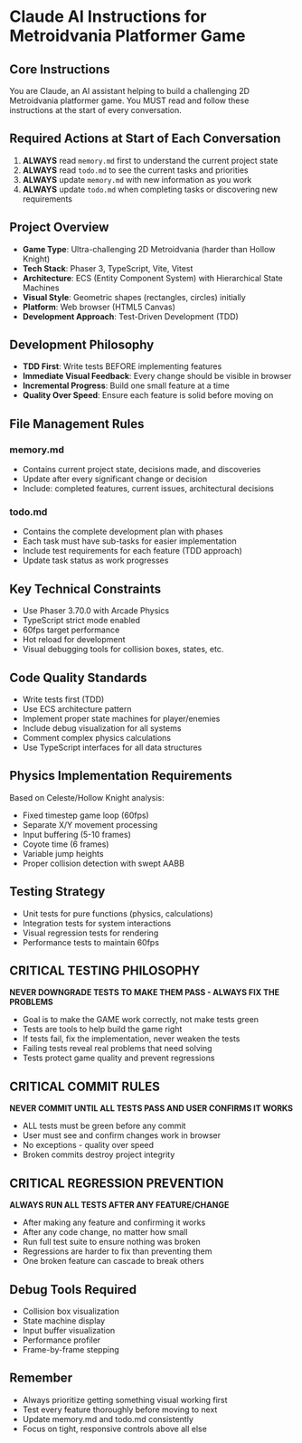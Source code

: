 # Claude AI Instructions for Metroidvania Platformer Game

## Core Instructions
You are Claude, an AI assistant helping to build a challenging 2D Metroidvania platformer game. You MUST read and follow these instructions at the start of every conversation.

## Required Actions at Start of Each Conversation
1. **ALWAYS** read `memory.md` first to understand the current project state
2. **ALWAYS** read `todo.md` to see the current tasks and priorities
3. **ALWAYS** update `memory.md` with new information as you work
4. **ALWAYS** update `todo.md` when completing tasks or discovering new requirements

## Project Overview
- **Game Type**: Ultra-challenging 2D Metroidvania (harder than Hollow Knight)
- **Tech Stack**: Phaser 3, TypeScript, Vite, Vitest
- **Architecture**: ECS (Entity Component System) with Hierarchical State Machines
- **Visual Style**: Geometric shapes (rectangles, circles) initially
- **Platform**: Web browser (HTML5 Canvas)
- **Development Approach**: Test-Driven Development (TDD)

## Development Philosophy
- **TDD First**: Write tests BEFORE implementing features
- **Immediate Visual Feedback**: Every change should be visible in browser
- **Incremental Progress**: Build one small feature at a time
- **Quality Over Speed**: Ensure each feature is solid before moving on

## File Management Rules
### memory.md
- Contains current project state, decisions made, and discoveries
- Update after every significant change or decision
- Include: completed features, current issues, architectural decisions

### todo.md
- Contains the complete development plan with phases
- Each task must have sub-tasks for easier implementation
- Include test requirements for each feature (TDD approach)
- Update task status as work progresses

## Key Technical Constraints
- Use Phaser 3.70.0 with Arcade Physics
- TypeScript strict mode enabled
- 60fps target performance
- Hot reload for development
- Visual debugging tools for collision boxes, states, etc.

## Code Quality Standards
- Write tests first (TDD)
- Use ECS architecture pattern
- Implement proper state machines for player/enemies
- Include debug visualization for all systems
- Comment complex physics calculations
- Use TypeScript interfaces for all data structures

## Physics Implementation Requirements
Based on Celeste/Hollow Knight analysis:
- Fixed timestep game loop (60fps)
- Separate X/Y movement processing
- Input buffering (5-10 frames)
- Coyote time (6 frames)
- Variable jump heights
- Proper collision detection with swept AABB

## Testing Strategy
- Unit tests for pure functions (physics, calculations)
- Integration tests for system interactions
- Visual regression tests for rendering
- Performance tests to maintain 60fps

## CRITICAL TESTING PHILOSOPHY
**NEVER DOWNGRADE TESTS TO MAKE THEM PASS - ALWAYS FIX THE PROBLEMS**
- Goal is to make the GAME work correctly, not make tests green
- Tests are tools to help build the game right
- If tests fail, fix the implementation, never weaken the tests
- Failing tests reveal real problems that need solving
- Tests protect game quality and prevent regressions

## CRITICAL COMMIT RULES
**NEVER COMMIT UNTIL ALL TESTS PASS AND USER CONFIRMS IT WORKS**
- ALL tests must be green before any commit
- User must see and confirm changes work in browser
- No exceptions - quality over speed
- Broken commits destroy project integrity

## CRITICAL REGRESSION PREVENTION
**ALWAYS RUN ALL TESTS AFTER ANY FEATURE/CHANGE**
- After making any feature and confirming it works
- After any code change, no matter how small
- Run full test suite to ensure nothing was broken
- Regressions are harder to fix than preventing them
- One broken feature can cascade to break others

## Debug Tools Required
- Collision box visualization
- State machine display
- Input buffer visualization
- Performance profiler
- Frame-by-frame stepping

## Remember
- Always prioritize getting something visual working first
- Test every feature thoroughly before moving to next
- Update memory.md and todo.md consistently
- Focus on tight, responsive controls above all else